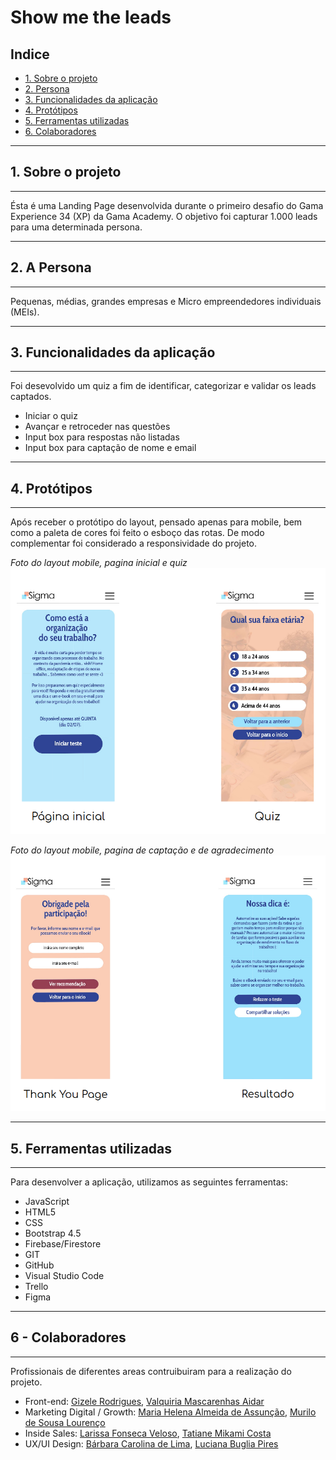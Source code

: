 # Show me the leads

## Indice

* [1. Sobre o projeto](#1-sobre-o-projeto)
* [2. Persona](#2-persona)
* [3. Funcionalidades da aplicação](#3-funcionalidades-da-aplicação)
* [4. Protótipos](#4-prototipos)
* [5. Ferramentas utilizadas](#5-ferramentas-utilizadas)
* [6. Colaboradores](#5-colaboradores)

***

## 1. Sobre o projeto
***

Ésta é uma Landing Page desenvolvida durante o primeiro desafio do Gama Experience 34 (XP) da Gama Academy.
O objetivo foi capturar 1.000 leads para uma determinada persona.

***
## 2. A Persona
***

Pequenas, médias, grandes empresas e Micro empreendedores individuais (MEIs).

***
## 3. Funcionalidades da aplicação
***

Foi desevolvido um quiz a fim de identificar, categorizar e validar os leads captados.

* Iniciar o quiz
* Avançar e retroceder nas questões
* Input box para respostas não listadas
* Input box para captação de nome e email

***
## 4. Protótipos
***

Após receber o protótipo do layout, pensado apenas para mobile, bem como a paleta de cores foi feito o esboço das rotas. De modo complementar foi considerado a responsividade do projeto.

_Foto do layout mobile, pagina inicial e quiz_
![web](test/proto_01.png)

_Foto do layout mobile, pagina de captação e de agradecimento_
![web](test/proto_02.png)


***
## 5. Ferramentas utilizadas
***

Para desenvolver a aplicação, utilizamos as seguintes ferramentas:

* JavaScript
* HTML5
* CSS
* Bootstrap 4.5
* Firebase/Firestore
* GIT
* GitHub
* Visual Studio Code
* Trello
* Figma

***
## 6 - Colaboradores
***

Profissionais de diferentes areas contruibuiram para a realização do projeto.

* Front-end: 
[Gizele Rodrigues](https://www.linkedin.com/in/gizele-rodrigues-336943142/), 
[Valquiria Mascarenhas Aidar](https://www.linkedin.com/in/val-aidar/)
* Marketing Digital / Growth: 
[Maria Helena Almeida de Assunção](https://www.linkedin.com/in/mariahelenaal/), 
[Murilo de Sousa Lourenço](https://www.linkedin.com/in/murilo-de-sousa-louren%C3%A7o/)
* Inside Sales: 
[Larissa Fonseca Veloso](https://www.linkedin.com/in/larissa-veloso-1382821a0/), 
[Tatiane Mikami Costa](https://www.linkedin.com/in/tatianemikamicosta/)
* UX/UI Design: 
[Bárbara Carolina de Lima](https://www.linkedin.com/in/barbara-lima-76105045/), 
[Luciana Buglia Pires](https://www.linkedin.com/in/luciana-buglia-5b82a996/)
